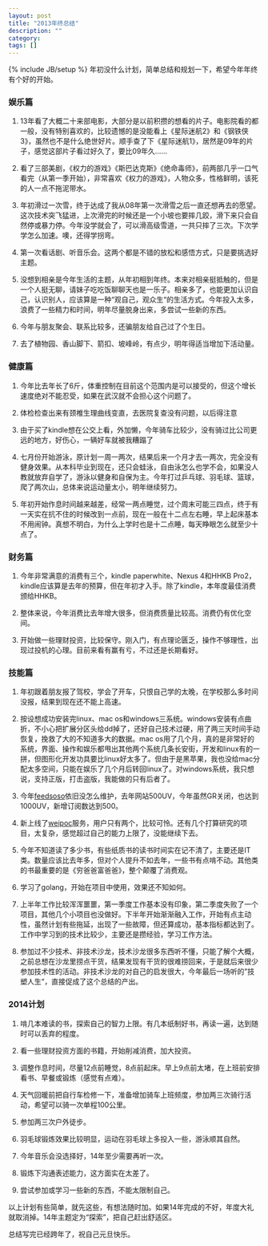 ```yaml
---
layout: post
title: "2013年终总结"
description: ""
category: 
tags: []
---
```

{% include JB/setup %}
年初没什么计划，简单总结和规划一下，希望今年年终有个好的开始。
### 娱乐篇
1. 13年看了大概二十来部电影，大部分是以前积攒的想看的片子。电影院看的都一般，没有特别喜欢的，比较遗憾的是没能看上《星际迷航2》和《钢铁侠3》，虽然也不是什么绝世好片。顺手查了下《星际迷航1》，居然是09年的片子，感觉这部片子看过好久了，要比09年久…… 

2. 看了三部美剧，《权力的游戏》《斯巴达克斯》《绝命毒师》，前两部几乎一口气看完（从第一季开始），非常喜欢《权力的游戏》，人物众多，性格鲜明，该死的人一点不拖泥带水。

3. 年初滑过一次雪，终于达成了我从08年第一次滑雪之后一直还想再去的愿望。这次技术突飞猛进，上次滑完的时候还是一个小坡也要摔几跤，滑下来只会自然停或暴力停。今年没学就会了，可以滑高级雪道，一共只摔了三次。下次学学怎么加速。噢，还得学拐弯。

4. 第一次看话剧、听音乐会。这两个都是不错的放松和感悟方式，只是要挑选好主题。

5. 没想到相亲是今年生活的主题，从年初相到年终。本来对相亲挺抵触的，但是一个人挺无聊，请妹子吃吃饭聊聊天也是一乐子。相亲多了，也能更加认识自己，认识别人，应该算是一种“观自己，观众生“的生活方式。今年投入太多，浪费了一些精力和时间，明年尽量脱身出来，多尝试一些新的东西。

6. 今年与朋友聚会、联系比较多，还骗朋友给自己过了个生日。

7. 去了植物园、香山脚下、箭扣、坡峰岭，有点少，明年得适当增加下活动量。

### 健康篇
1. 今年比去年长了6斤，体重控制在目前这个范围内是可以接受的，但这个增长速度绝对不能忍受，如果在武汉就不会担心这个问题了。

2. 体检检查出来有颈椎生理曲线变直，去医院复查没有问题，以后得注意

3. 由于买了kindle想在公交上看，外加懒，今年骑车比较少，没有骑过比公司更远的地方，好伤心，一辆好车就被我糟蹋了

4. 七月份开始游泳，原计划一周一两次，结果后来一个月才去一两次，完全没有健身效果。从本科毕业到现在，还只会蛙泳，自由泳怎么也学不会，如果没人教就放弃自学了，游泳以健身和自保为主。今年打过乒乓球、羽毛球、篮球，爬了两次山，总体来说运动量太小，明年继续努力。

5. 年初开始作息时间越来越差，经常一两点睡觉，过个周末可能三四点，终于有一天实在抗不住的时候改到一点前，现在一般在十二点左右睡，早上起床基本不用闹钟。真想不明白，为什么上学时也是十二点睡，每天睁眼怎么就至少十点了。

### 财务篇
1. 今年非常满意的消费有三个，kindle paperwhite、Nexus 4和HHKB Pro2，kindle应该算是去年的预算，但在年初才入手。除了kindle，本年度最佳消费颁给HHKB。

2. 整体来说，今年消费比去年增大很多，但消费质量比较高。消费仍有优化空间。

3. 开始做一些理财投资，比较保守。刚入门，有点理论匮乏，操作不够理性，出现过投机的心理。目前来看有赢有亏，不过还是长期看好。

### 技能篇
1. 年初跟着朋友报了驾校，学会了开车，只恨自己学的太晚，在学校那么多时间没报，结果到现在还不能上高速。

2. 按设想成功安装完linux、mac os和windows三系统。windows安装有点曲折，不小心把扩展分区头给dd掉了，还好自己技术过硬，用了两三天时间手动恢复，挽救了大的不知道多大的数据。mac os用了几个月，真的是非常好的系统，界面、操作和娱乐都甩出其他两个系统几条长安街，开发和linux有的一拼，但图形化开发功具要比linux好太多了。但由于是黑苹果，我也没给mac分配太多空间，只能在娱乐了几个月后转回linux了。对windows系统，我只想说，支持正版，打击盗版，我能做的只有后者了。

3. 今年[feedsoso](http://www.feedsoso.com)依旧没怎么维护，去年网站500UV，今年虽然GR关闭，也达到1000UV，新增订阅数达到500。

4. 新上线了[weipoc](http://www.weipoc.com)服务，用户只有两个，比较可怜。还有几个打算研究的项目，太复杂，感觉超过自己的能力上限了，没能继续下去。

5. 今年不知道读了多少书，有些纸质书的读书时间实在记不清了，主要还是IT类。数量应该比去年多，但对个人提升不如去年，一些书有点啃不动。其他类的书最重要的是《穷爸爸富爸爸》，整个颠覆了消费观。

6. 学习了golang，开始在项目中使用，效果还不知如何。

7. 上半年工作比较浑浑噩噩，第一季度工作基本没有印象，第二季度失败了一个项目，其他几个小项目也没做好。下半年开始渐渐融入工作，开始有点主动性，虽然计划有些拖延，出现了一些故障，但还算成功，基本指标都达到了。工作中学习到的技术比较少，主要还是攒经验，学习工作方法。

8. 参加过不少技术、非技术沙龙，技术沙龙很多东西听不懂，只能了解个大概，之前总想在沙龙里捞点干货，结果发现有干货的很难捞回来，于是就后来很少参加技术性的活动。非技术沙龙的对自己的启发很大，今年最后一场听的”技塑人生“，直接促成了这个总结的产出。

### 2014计划
1. 啃几本难读的书，探索自己的智力上限。有几本纸制好书，再读一遍，达到随时可以丢弃的程度。

2. 看一些理财投资方面的书籍，开始削减消费，加大投资。

3. 调整作息时间，尽量12点前睡觉，8点前起床。早上9点前太堵，在上班前安排看书、早餐或锻炼（感觉有点难）。

4. 天气回暖前把自行车检修一下，准备增加骑车上班频度，参加两三次骑行活动，希望可以骑一次单程100公里。

5. 参加两三次户外徒步。

6. 羽毛球锻炼效果比较明显，运动在羽毛球上多投入一些，游泳顺其自然。

7. 今年音乐会没选择好，14年至少需要再听一次。

8. 锻炼下沟通表述能力，这方面实在太差了。

9. 尝试参加或学习一些新的东西，不能太限制自己。

以上计划有些简单，就先这些，有想法随时加。如果14年完成的不好，年度大礼就取消掉。14年主题定为“探索”，把自己赶出舒适区。

总结写完已经跨年了，祝自己元旦快乐。
